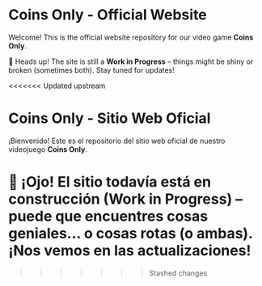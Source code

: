 # Coins Only - Official Website

Welcome! This is the official website repository for our video game **Coins Only**.

🚧 Heads up! The site is still a **Work in Progress** – things might be shiny or broken (sometimes both). Stay tuned for updates!

<<<<<<< Updated upstream
# Coins Only - Sitio Web Oficial

¡Bienvenido! Este es el repositorio del sitio web oficial de nuestro videojuego **Coins Only**.

🚧 ¡Ojo! El sitio todavía está en construcción (**Work in Progress**) – puede que encuentres cosas geniales... o cosas rotas (o ambas). ¡Nos vemos en las actualizaciones!
=======
>>>>>>> Stashed changes
